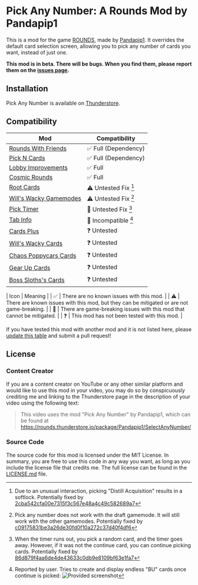 # Pick Any Number: A Rounds Mod by Pandapip1

This is a mod for the game [ROUNDS](https://store.steampowered.com/app/1557740/ROUNDS/), made by [Pandapip1](https://github.com/Pandapip1). It overrides the default card selection screen, allowing you to pick any number of cards you want, instead of just one.

**This mod is in beta. There will be bugs. When you find them, please report them on the [issues page](https://github.com/Pandapip1/SelectAnyNumberRounds/issues).**

## Installation

Pick Any Number is available on [Thunderstore](https://rounds.thunderstore.io/package/Pandapip1/SelectAnyNumber/).

## Compatibility

| Mod                                                                                                    | Compatibility                       |
| ------------------------------------------------------------------------------------------------------ | ----------------------------------- |
| [Rounds With Friends](https://rounds.thunderstore.io/package/olavim/RoundsWithFriends/)                | ✅ Full (Dependency)                |
| [Pick N Cards](https://rounds.thunderstore.io/package/Pykess/Pick_N_Cards/)                            | ✅ Full (Dependency)                |
| [Lobby Improvements](https://rounds.thunderstore.io/package/RoundsModdingCommunity/LobbyImprovements/) | ✅ Full                             |
| [Cosmic Rounds](https://rounds.thunderstore.io/package/XAngelMoonX/CR/)                                | ✅ Full                             |
| [Root Cards](https://rounds.thunderstore.io/package/Root/Root_Cards/)                                  | ⚠️ Untested Fix [^1]                |
| [Will's Wacky Gamemodes](https://rounds.thunderstore.io/package/willuwontu/WillsWackyGameModes/)       | ⚠️ Untested Fix [^2]                |
| [Pick Timer](https://rounds.thunderstore.io/package/otDan/PickTimer/)                                  | 🛑 Untested Fix [^3]                |
| [Tab Info](https://rounds.thunderstore.io/package/willuwontu/TabInfo/)                                 | 🛑 Incompatible [^4]                |
| [Cards Plus](https://rounds.thunderstore.io/package/willis81808/CardsPlus/)                            | ❓ Untested                         |
| [Will's Wacky Cards](https://rounds.thunderstore.io/package/willuwontu/WillsWackyCards/)               | ❓ Untested                         |
| [Chaos Poppycars Cards](https://rounds.thunderstore.io/package/poppycars/ChaosPoppycarsCards/)         | ❓ Untested                         |
| [Gear Up Cards](https://rounds.thunderstore.io/package/GearUP/GearUpCards/)                            | ❓ Untested                         |
| [Boss Sloths's Cards](https://rounds.thunderstore.io/package/BossSloth/BSC/)                           | ❓ Untested                         |

| Icon | Meaning                                                                                   |
| ✅   | There are no known issues with this mod.                                                  |
| ⚠️   | There are known issues with this mod, but they can be mitigated or are not game-breaking. |
| 🛑   | There are game-breaking issues with this mod that cannot be mitigated.                    |
| ❓   | This mod has not been tested with this mod.                                               |

If you have tested this mod with another mod and it is not listed here, please [update this table](https://github.com/Pandapip1/SelectAnyNumberRounds/edit/main/README.md) and submit a pull request!

## License

### Content Creator

If you are a content creator on YouTube or any other similar platform and would like to use this mod in your video, you may do so by conspicuously crediting me and linking to the Thunderstore page in the description of your video using the following text:

> This video uses the mod "Pick Any Number" by Pandapip1, which can be found at https://rounds.thunderstore.io/package/Pandapip1/SelectAnyNumber/

### Source Code

The source code for this mod is licensed under the MIT License. In summary, you are free to use this code in any way you want, as long as you include the license file that credits me. The full license can be found in the [LICENSE.md](LICENSE.md) file.

[^1]: Due to an unusual interaction, picking "Distill Acquisition" results in a softlock. Potentially fixed by [2cba542cfa00e7315f3c567e48a4c49c582689a7](https://github.com/Pandapip1/SelectAnyNumberRounds/commit/2cba542cfa00e7315f3c567e48a4c49c582689a7)

[^2]: Pick any number does not work with the draft gamemode. It will still work with the other gamemodes. Potentially fixed by [c09175831be3a26de30fd0f10a272c37d40f4df6](https://github.com/Pandapip1/SelectAnyNumberRounds/commit/c09175831be3a26de30fd0f10a272c37d40f4df6)

[^3]: When the timer runs out, you pick a random card, and the timer goes away. However, if it was not the continue card, you can continue picking cards. Potentially fixed by [86d879f4aa6de4de43633c0db9e8109bf63e1fa7](https://github.com/Pandapip1/SelectAnyNumberRounds/commit/86d879f4aa6de4de43633c0db9e8109bf63e1fa7)

[^4]: Reported by user. Tries to create and display endless "BU" cards once continue is picked: ![Provided screenshot](https://media.discordapp.net/attachments/1095772439172091935/1096163350527881226/image.png)
